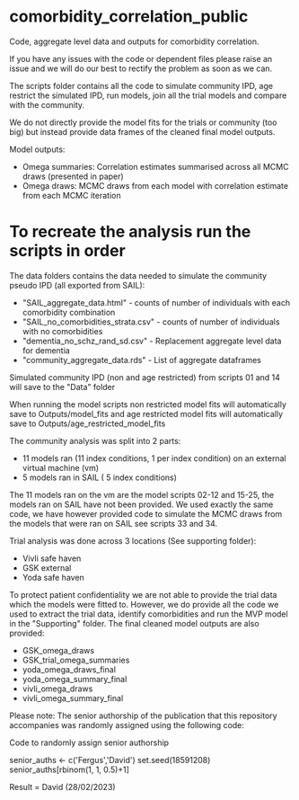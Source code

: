 # comorbidity_correlation_public
Code, aggregate level data and outputs for comorbidity correlation.

If you have any issues with the code or dependent files please raise an issue and 
we will do our best to rectify the problem as soon as we can. 

The scripts folder contains all the code to simulate community IPD, age restrict the simulated IPD,
run models, join all the trial models and compare with the community.

We do not directly provide the model fits for the trials or community (too big) but instead
provide data frames of the cleaned final model outputs. 

Model outputs:
- Omega summaries: Correlation estimates summarised across all MCMC draws (presented in paper)
- Omega draws: MCMC draws from each model with correlation estimate from each MCMC iteration


# To recreate the analysis run the scripts in order

The data folders contains the data needed to simulate the community pseudo IPD (all exported from SAIL):

- "SAIL_aggregate_data.html" - counts of number of individuals with each comorbidity combination   
- "SAIL_no_comorbidities_strata.csv" - counts of number of individuals with no comorbidities
- "dementia_no_schz_rand_sd.csv" - Replacement aggregate level data for dementia
- "community_aggregate_data.rds" - List of aggregate dataframes

Simulated community IPD (non and age restricted) from scripts 01 and 14 will save to the "Data" folder

When running the model scripts non restricted model fits will automatically save to Outputs/model_fits
and age restricted model fits will automatically save to Outputs/age_restricted_model_fits

The community analysis was split into 2 parts: 
- 11  models ran (11 index conditions, 1 per index condition) on an external virtual machine (vm)
- 5 models ran in SAIL ( 5 index conditions) 

The 11 models ran on the vm are the model scripts 02-12 and 15-25, the models ran on 
SAIL have not been provided. We used exactly the same code, we have however provided
code to simulate the MCMC draws from the models that were ran on SAIL see scripts 33 and 34.


Trial analysis was done across 3 locations (See supporting folder):
- Vivli safe haven 
- GSK external
- Yoda safe haven 

To protect patient confidentiality we are not able to provide the trial data
which the models were fitted to. However, we do provide all the code we used to 
extract the trial data, identify comorbidities and run the MVP model in the "Supporting"
folder. The final cleaned model outputs are also provided: 

  - GSK_omega_draws
  - GSK_trial_omega_summaries
  - yoda_omega_draws_final
  - yoda_omega_summary_final
  - vivli_omega_draws
  - vivli_omega_summary_final



Please note: The senior authorship of the publication that this repository accompanies was randomly assigned using the following code:

Code to randomly assign senior authorship

senior_auths <- c('Fergus','David')
set.seed(18591208)
senior_auths[rbinom(1, 1, 0.5)+1]

Result = David (28/02/2023)
